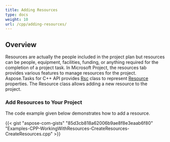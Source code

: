 ```yaml
---
title: Adding Resources
type: docs
weight: 10
url: /cpp/adding-resources/
---
```


## **Overview**
Resources are actually the people included in the project plan but resources can be people, equipment, facilities, funding, or anything required for the completion of a project task. In Microsoft Project, the resources tab provides various features to manage resources for the project. Aspose.Tasks for C++ API provides [Rsc](https://apireference.aspose.com/tasks/cpp/class/aspose.tasks.rsc) class to represent [Resource](https://apireference.aspose.com/tasks/cpp/class/aspose.tasks.resource) properties. The Resource class allows adding a new resource to the project. 
### **Add Resources to Your Project**
The code example given below demonstrates how to add a resource.

{{< gist "aspose-com-gists" "85d3cb818a62006b9ae8f8e3eaab6f80" "Examples-CPP-WorkingWithResources-CreateResources-CreateResources.cpp" >}}
